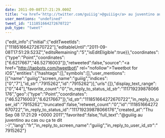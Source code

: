 ```yaml
---
date: 2011-09-08T17:21:29.000Z
title: "<a href='http://twitter.com/guiiig'>@guiiig</a> au juventino au cas ou ça te dit :-)″"
user_mentions: "undefined"
tweet_id: "111851664272670722"
pub_type: "tweet"
---
```

{"edit_info":{"initial":{"editTweetIds":["111851664272670722"],"editableUntil":"2011-09-08T17:51:29.523Z","editsRemaining":"5","isEditEligible":true}},"coordinates":{"type":"Point","coordinates":["6.6217667","46.52716003"]},"retweeted":false,"source":"<a href=\"http://tapbots.com/tweetbot\" rel=\"nofollow\">Tweetbot for iOS</a>","entities":{"hashtags":[],"symbols":[],"user_mentions":[{"name":"guiiig","screen_name":"guiiig","indices":["0","7"],"id_str":"7915262","id":"7915262"}],"urls":[]},"display_text_range":["0","44"],"favorite_count":"0","in_reply_to_status_id_str":"111719239878066176","geo":{"type":"Point","coordinates":["46.52716003","6.6217667"]},"id_str":"111851664272670722","in_reply_to_user_id":"7915262","truncated":false,"retweet_count":"0","id":"111851664272670722","in_reply_to_status_id":"111719239878066176","created_at":"Thu Sep 08 17:21:29 +0000 2011","favorited":false,"full_text":"@guiiig au juventino au cas ou ça te dit :-)","lang":"fr","in_reply_to_screen_name":"guiiig","in_reply_to_user_id_str":"7915262"}
